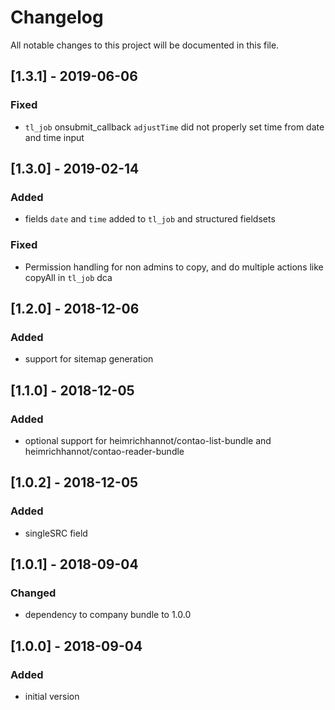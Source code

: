 # Changelog
All notable changes to this project will be documented in this file.

## [1.3.1] - 2019-06-06

### Fixed
- `tl_job` onsubmit_callback `adjustTime` did not properly set time from date and time input

## [1.3.0] - 2019-02-14

### Added
- fields `date` and `time` added to `tl_job` and structured fieldsets

### Fixed
- Permission handling for non admins to copy, and do multiple actions like copyAll in `tl_job` dca

## [1.2.0] - 2018-12-06

### Added
- support for sitemap generation

## [1.1.0] - 2018-12-05

### Added
- optional support for heimrichhannot/contao-list-bundle and heimrichhannot/contao-reader-bundle

## [1.0.2] - 2018-12-05

### Added
- singleSRC field

## [1.0.1] - 2018-09-04

### Changed
- dependency to company bundle to 1.0.0

## [1.0.0] - 2018-09-04

### Added
- initial version
